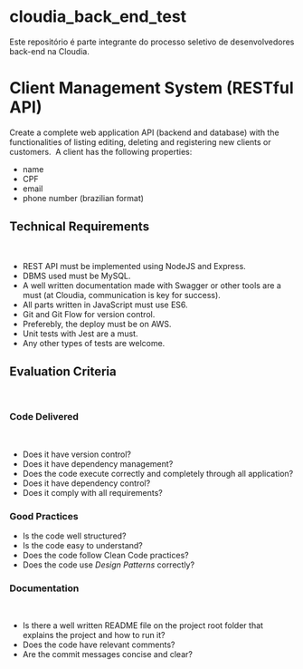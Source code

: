 # cloudia_back_end_test
Este repositório é parte integrante do processo seletivo de desenvolvedores back-end na Cloudia.

# Client Management System (RESTful API)
Create a complete web application API (backend and database) with the functionalities of listing editing, deleting and registering new clients or customers.
​
A client has the following properties:
- name
- CPF
- email
- phone number (brazilian format)
​
## Technical Requirements
​
* REST API must be implemented using NodeJS and Express.
* DBMS used must be MySQL.
* A well written documentation made with Swagger or other tools are a must (at Cloudia, communication is key for success).
* All parts written in JavaScript must use ES6.
* Git and Git Flow for version control.
* Preferebly, the deploy must be on AWS.
* Unit tests with Jest are a must.
* Any other types of tests are welcome.
​
## Evaluation Criteria
​
### Code Delivered
​
* Does it have version control?
* Does it have dependency management?
* Does the code execute correctly and completely through all application?
* Does it have dependency control?
* Does it comply with all requirements?
​
### Good Practices
* Is the code well structured?
* Is the code easy to understand?
* Does the code follow Clean Code practices?
* Does the code use _Design Patterns_ correctly?
​
### Documentation
​
* Is there a well written README file on the project root folder that explains the project and how to run it?
* Does the code have relevant comments?
* Are the commit messages concise and clear?
